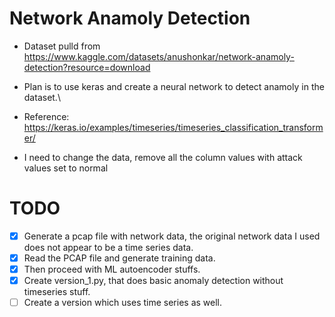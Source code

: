 # Network Anamoly Detection

- Dataset pulld from https://www.kaggle.com/datasets/anushonkar/network-anamoly-detection?resource=download
- Plan is to use keras and create a neural network to detect anamoly in the dataset.\
- Reference: https://keras.io/examples/timeseries/timeseries_classification_transformer/

- I need to change the data, remove all the column values with attack values set to normal

# TODO
 - [X] Generate a pcap file with network data, the original network data I used does not appear to be a time series data.
 - [X] Read the PCAP file and generate training data.
 - [X] Then proceed with ML autoencoder stuffs.
 - [X] Create version_1.py, that does basic anomaly detection without timeseries stuff.
 - [ ] Create a version which uses time series as well.